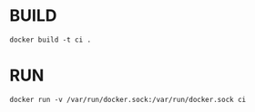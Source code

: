 # BUILD
```
docker build -t ci .
```

# RUN
```
docker run -v /var/run/docker.sock:/var/run/docker.sock ci
```